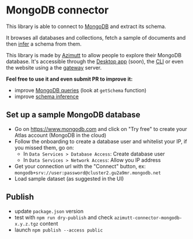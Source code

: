 # MongoDB connector

This library is able to connect to [MongoDB](https://www.mongodb.com) and extract its schema.

It browses all databases and collections, fetch a sample of documents and then [infer](../json-infer-schema) a schema from them.

This library is made by [Azimutt](https://azimutt.app) to allow people to explore their MongoDB database.
It's accessible through the [Desktop app](../../desktop) (soon), the [CLI](https://www.npmjs.com/package/azimutt) or even the website using a the [gateway](../../gateway) server.

**Feel free to use it and even submit PR to improve it:**

- improve [MongoDB queries](./src/mongodb.ts) (look at `getSchema` function)
- improve [schema inference](../json-infer-schema)

## Set up a sample MongoDB database

- Go on https://www.mongodb.com and click on "Try free" to create your Atlas account (MongoDB in the cloud)
- Follow the onboarding to create a database user and whitelist your IP, if you missed them, go on:
  - In `Data Services > Database Access`: Create database user
  - In `Data Services > Network Access`: Allow you IP address
- Get your connection url with the "Connect" button, ex: `mongodb+srv://user:password@cluster2.gu2a9mr.mongodb.net`
- Load sample dataset (as suggested in the UI)

## Publish

- update `package.json` version
- test with `npm run dry-publish` and check `azimutt-connector-mongodb-x.y.z.tgz` content
- launch `npm publish --access public`
